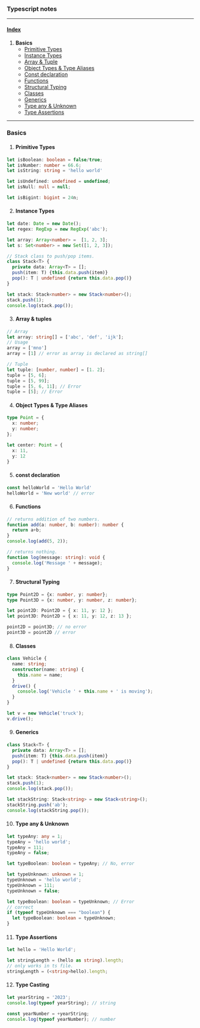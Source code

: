 ### Typescript notes

---

#### <ins>Index</ins>

1. **Basics**
   - [Primitive Types](#primitive-types)
   - [Instance Types](#instance-types)
   - [Array & Tuple](#array--tuples)
   - [Object Types & Type Aliases](#object-types--type-aliases)
   - [Const declaration](#const-declaration)
   - [Functions](#functions)
   - [Structural Typing](#structural-typing)
   - [Classes](#classes)
   - [Generics](#generics)
   - [Type any & Unknown](#type-any--unknown)
   - [Type Assertions](#type-assertions)

---

### Basics

1. #### Primitive Types
```ts
let isBoolean: boolean = false/true;
let isNumber: number = 66.6;
let isString: string = 'hello world'

let isUndefined: undefined = undefined;
let isNull: null = null;

let isBigint: bigint = 24n;
```

2. #### Instance Types
```ts
let date: Date = new Date();
let regex: RegExp = new RegExp('abc');

let array: Array<number> =  [1, 2, 3];
let s: Set<number> = new Set([1, 2, 3]);

// Stack class to push/pop items.
class Stack<T> {
  private data: Array<T> = [];
  push(item: T) {this.data.push(item)}
  pop(): T | undefined {return this.data.pop()}
}

let stack: Stack<number> = new Stack<number>();
stack.push(1);
console.log(stack.pop());
```

3. #### Array & tuples
```ts
// Array
let array: string[] = ['abc', 'def', 'ijk'];
// Usage
array = ['mno']
array = [1] // error as array is declared as string[]

// Tuple
let tuple: [number, number] = [1. 2];
tuple = [5, 6];
tuple = [5, 99];
tuple = [5, 6, 11]; // Error
tuple = [5]; // Error
```
4. #### Object Types & Type Aliases
```ts
type Point = {
  x: number;
  y: number;
};

let center: Point = {
  x: 11,
  y: 12
}
```
5. #### const declaration
```ts
const helloWorld = 'Hello World'
helloWorld = 'New world' // error
```

6. #### Functions
```ts
// returns addition of two numbers.
function add(a: number, b: number): number {
  return a+b;
}
console.log(add(5, 2));

// returns nothing.
function log(message: string): void {
  console.log('Message ' + message);
}
```

7. #### Structural Typing
```ts
type Point2D = {x: number, y: number};
type Point3D = {x: number, y: number, z: number};

let point2D: Point2D = { x: 11, y: 12 };
let point3D: Point2D = { x: 11, y: 12, z: 13 };

point2D = point3D; // no error
point3D = point2D // error
```

8. #### Classes
```ts
class Vehicle {
  name: string;
  constructor(name: string) {
    this.name = name;
  }
  drive() {
    console.log('Vehicle ' + this.name + ' is moving');
  }
}

let v = new Vehicle('truck');
v.drive();
```

9. #### Generics
```ts
class Stack<T> {
  private data: Array<T> = [];
  push(item: T) {this.data.push(item)}
  pop(): T | undefined {return this.data.pop()}
}

let stack: Stack<number> = new Stack<number>();
stack.push(1);
console.log(stack.pop());

let stackString: Stack<string> = new Stack<string>();
stackString.push('ab');
console.log(stackString.pop());
```

10. #### Type any & Unknown
```ts
let typeAny: any = 1;
typeAny = 'hello world';
typeAny = 111;
typeAny = false;

let typeBoolean: boolean = typeAny; // No, error

let typeUnknown: unknown = 1;
typeUnknown = 'hello world';
typeUnknown = 111;
typeUnknown = false;

let typeBoolean: boolean = typeUnknown; // Error
// correct
if (typeof typeUnknown === "boolean") {
  let typeBoolean: boolean = typeUnknown;
}
```

11. #### Type Assertions
```ts
let hello = 'Hello World';

let stringLength = (hello as string).length;
// only works in ts file.
stringLength = (<string>hello).length;
```

12. #### Type Casting
```ts
let yearString = '2023';
console.log(typeof yearString); // string

const yearNumber = +yearString;
console.log(typeof yearNumber); // number
```
